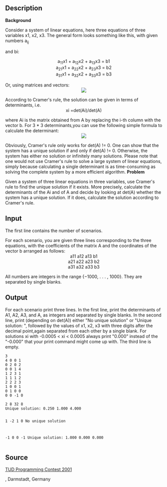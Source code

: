 <h2>Description</h2><b>Background</b><p>
</p>Consider a system of linear equations, here three equations of three variables x1, x2, x3. The general form looks something like this, with given numbers a<sub>ij</sub><p> and bi:
</p><center>a<sub>11</sub>x1 + a<sub>12</sub>x2 + a<sub>13</sub>x3 = b1
<br>a<sub>21</sub>x1 + a<sub>22</sub>x2 + a<sub>23</sub>x3 = b2
<br>a<sub>31</sub>x1 + a<sub>32</sub>x2 + a<sub>33</sub>x3 = b3</center><p>
</p>Or, using matrices and vectors:
<center><img src="images/1914_1.jpg"></center><p>
</p>According to Cramer's rule, the solution can be given in terms of determinants, i.e.
<center>xi =det(Ai)/det(A)</center><p>
</p>where Ai is the matrix obtained from A by replacing the i-th column with the vector b. For 3 * 3 determinants,you can use the following simple formula to calculate the determinant:
<center><img src="images/1914_2.jpg"></center><p>
</p>Obviously, Cramer's rule only works for det(A) != 0. One can show that the system has a unique solution if and only if det(A) != 0. Otherwise, the system has either no solution or infinitely many solutions.
Please note that one would not use Cramer's rule to solve a large system of linear equations, simply because calculating a single determinant is as time-consuming as solving the complete system by a more efficient algorithm.
<b>Problem</b><p>
</p>Given a system of three linear equations in three variables, use Cramer's rule to find the unique solution if it exists. More precisely, calculate the determinants of the Ai and of A and decide by looking at det(A) whether the system has a unique solution. If it does, calculate the solution according to Cramer's rule.<h2>Input</h2><p>The first line contains the number of scenarios.
</p>For each scenario, you are given three lines corresponding to the three equations, with the coefficients of the matrix A and the coordinates of the vector b arranged as follows:
<center>a11 a12 a13 b1
<br>a21 a22 a23 b2
<br>a31 a32 a33 b3</center><p>
</p>All numbers are integers in the range {−1000, . . . , 1000}. They are separated by single blanks.<h2>Output</h2><p>For each scenario print three lines. In the first line, print the determinants of A1, A2, A3, and A, as integers and separated by single blanks. In the second line, print (depending on det(A)) either "No unique solution" or "Unique solution: ", followed by the values of x1, x2, x3 with three digits after the decimal point,again separated from each other by a single blank. For solutions xi with -0.0005 &lt; xi &lt; 0.0005 always print "0.000" instead of the "-0.000" that your print command might come up with. The third line is empty.</p><pre><code class="language-input1">3
4 0 0 1
0 2 0 2
0 0 1 4
1 2 3 1
1 1 1 2
2 2 2 3
1 0 0 1
0 1 0 0
0 0 -1 0
</code></pre><pre><code class="language-output1">2 8 32 8
Unique solution: 0.250 1.000 4.000

1 -2 1 0
No unique solution

-1 0 0 -1
Unique solution: 1.000 0.000 0.000
</code></pre><h2>Source</h2><a href="searchproblem?field=source&amp;key=TUD+Programming+Contest+2001">TUD Programming Contest 2001</a><p>, Darmstadt, Germany</p>